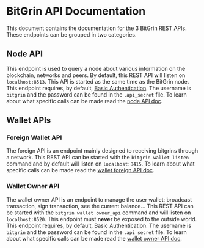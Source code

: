 # BitGrin API Documentation

This document contains the documentation for the 3 BitGrin REST APIs. These endpoints can be grouped in two categories.

## Node API

This endpoint is used to query a node about various information on the blockchain, networks and peers. By default, this REST API will listen on `localhost:8513`. This API is started as the same time as the BitGrin node.
This endpoint requires, by default, [Basic Authentication](https://en.wikipedia.org/wiki/Basic_access_authentication). The username is `bitgrin` and the password can be found in the `.api_secret` file.
To learn about what specific calls can be made read the [node API doc](node_api.md).

## Wallet APIs

### Foreign Wallet API

The foreign API is an endpoint mainly designed to receiving bitgrins through a network. This REST API can be started with the `bitgrin wallet listen` command and by default will listen on `localhost:8415`.
To learn about what specific calls can be made read the [wallet foreign API doc](wallet_foreign_api.md).

### Wallet Owner API

The wallet owner API is an endpoint to manage the user wallet: broadcast transaction, sign transaction, see the current balance... This REST API can be started with the `bitgrin wallet owner_api` command and will listen on `localhost:8520`. This endpoint must **never** be exposed to the outside world.
This endpoint requires, by default, Basic Authentication. The username is `bitgrin` and the password can be found in the `.api_secret` file.
To learn about what specific calls can be made read the [wallet owner API doc](wallet_owner_api.md).
